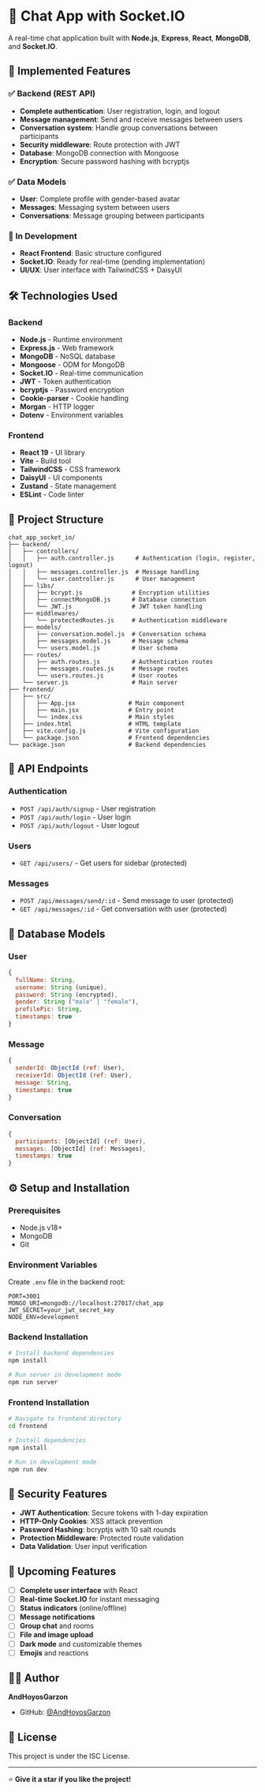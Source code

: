 # 💬 Chat App with Socket.IO

A real-time chat application built with **Node.js**, **Express**, **React**, **MongoDB**, and **Socket.IO**.

## 🚀 Implemented Features

### ✅ Backend (REST API)

- **Complete authentication**: User registration, login, and logout
- **Message management**: Send and receive messages between users
- **Conversation system**: Handle group conversations between participants
- **Security middleware**: Route protection with JWT
- **Database**: MongoDB connection with Mongoose
- **Encryption**: Secure password hashing with bcryptjs

### ✅ Data Models

- **User**: Complete profile with gender-based avatar
- **Messages**: Messaging system between users
- **Conversations**: Message grouping between participants

### 🚧 In Development

- **React Frontend**: Basic structure configured
- **Socket.IO**: Ready for real-time (pending implementation)
- **UI/UX**: User interface with TailwindCSS + DaisyUI

## 🛠️ Technologies Used

### Backend

- **Node.js** - Runtime environment
- **Express.js** - Web framework
- **MongoDB** - NoSQL database
- **Mongoose** - ODM for MongoDB
- **Socket.IO** - Real-time communication
- **JWT** - Token authentication
- **bcryptjs** - Password encryption
- **Cookie-parser** - Cookie handling
- **Morgan** - HTTP logger
- **Dotenv** - Environment variables

### Frontend

- **React 19** - UI library
- **Vite** - Build tool
- **TailwindCSS** - CSS framework
- **DaisyUI** - UI components
- **Zustand** - State management
- **ESLint** - Code linter

## 📁 Project Structure

```
chat_app_socket_io/
├── backend/
│   ├── controllers/
│   │   ├── auth.controller.js      # Authentication (login, register, logout)
│   │   ├── messages.controller.js  # Message handling
│   │   └── user.controller.js      # User management
│   ├── libs/
│   │   ├── bcrypt.js              # Encryption utilities
│   │   ├── connectMongoDB.js      # Database connection
│   │   └── JWT.js                 # JWT token handling
│   ├── middlewares/
│   │   └── protectedRoutes.js     # Authentication middleware
│   ├── models/
│   │   ├── conversation.model.js  # Conversation schema
│   │   ├── messages.model.js      # Message schema
│   │   └── users.model.js         # User schema
│   ├── routes/
│   │   ├── auth.routes.js         # Authentication routes
│   │   ├── messages.routes.js     # Message routes
│   │   └── users.routes.js        # User routes
│   └── server.js                  # Main server
├── frontend/
│   ├── src/
│   │   ├── App.jsx               # Main component
│   │   ├── main.jsx              # Entry point
│   │   └── index.css             # Main styles
│   ├── index.html                # HTML template
│   ├── vite.config.js            # Vite configuration
│   └── package.json              # Frontend dependencies
└── package.json                  # Backend dependencies
```

## 🔗 API Endpoints

### Authentication

- `POST /api/auth/signup` - User registration
- `POST /api/auth/login` - User login
- `POST /api/auth/logout` - User logout

### Users

- `GET /api/users/` - Get users for sidebar (protected)

### Messages

- `POST /api/messages/send/:id` - Send message to user (protected)
- `GET /api/messages/:id` - Get conversation with user (protected)

## 💾 Database Models

### User

```javascript
{
  fullName: String,
  username: String (unique),
  password: String (encrypted),
  gender: String ("male" | "female"),
  profilePic: String,
  timestamps: true
}
```

### Message

```javascript
{
  senderId: ObjectId (ref: User),
  receiverId: ObjectId (ref: User),
  message: String,
  timestamps: true
}
```

### Conversation

```javascript
{
  participants: [ObjectId] (ref: User),
  messages: [ObjectId] (ref: Messages),
  timestamps: true
}
```

## ⚙️ Setup and Installation

### Prerequisites

- Node.js v18+
- MongoDB
- Git

### Environment Variables

Create `.env` file in the backend root:

```env
PORT=3001
MONGO_URI=mongodb://localhost:27017/chat_app
JWT_SECRET=your_jwt_secret_key
NODE_ENV=development
```

### Backend Installation

```bash
# Install backend dependencies
npm install

# Run server in development mode
npm run server
```

### Frontend Installation

```bash
# Navigate to frontend directory
cd frontend

# Install dependencies
npm install

# Run in development mode
npm run dev
```

## 🔐 Security Features

- **JWT Authentication**: Secure tokens with 1-day expiration
- **HTTP-Only Cookies**: XSS attack prevention
- **Password Hashing**: bcryptjs with 10 salt rounds
- **Protection Middleware**: Protected route validation
- **Data Validation**: User input verification

## 🎯 Upcoming Features

- [ ] **Complete user interface** with React
- [ ] **Real-time Socket.IO** for instant messaging
- [ ] **Status indicators** (online/offline)
- [ ] **Message notifications**
- [ ] **Group chat** and rooms
- [ ] **File and image upload**
- [ ] **Dark mode** and customizable themes
- [ ] **Emojis** and reactions

## 👨‍💻 Author

**AndHoyosGarzon**

- GitHub: [@AndHoyosGarzon](https://github.com/AndHoyosGarzon)

## 📄 License

This project is under the ISC License.

---

⭐ **Give it a star if you like the project!**

